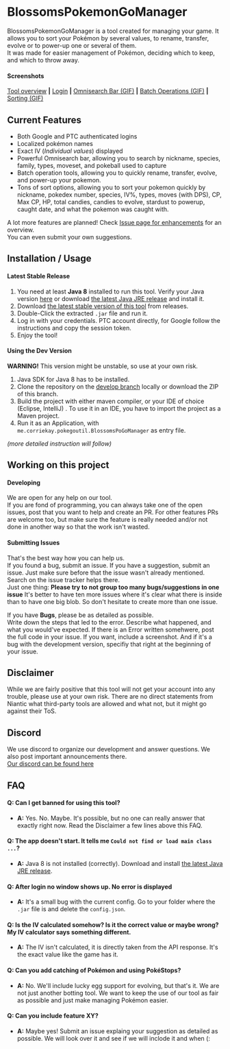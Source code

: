 # BlossomsPokemonGoManager
BlossomsPokemonGoManager is a tool created for managing your game. It allows you to sort your Pokémon by several values, to rename, transfer, evolve or to power-up one or several of them.  
It was made for easier management of Pokémon, deciding which to keep, and which to throw away.

#### Screenshots
[Tool overview](http://i.imgur.com/SM1Y3Sf.png) **|** [Login](http://i.imgur.com/3UNq3I8.png) **|** [Omnisearch Bar (GIF)](http://i.imgur.com/kW72gxB.gif) **|** [Batch Operations (GIF)](http://i.imgur.com/4H12TJM.gif) **|** [Sorting (GIF)](http://i.imgur.com/1c9rMIi.gif)

## Current Features
- Both Google and PTC authenticated logins
- Localized pokémon names
- Exact IV (*Individual values*) displayed
- Powerful Omnisearch bar, allowing you to search by nickname, species, family, types, moveset, and pokeball used to capture
- Batch operation tools, allowing you to quickly rename, transfer, evolve, and power-up your pokemon.
- Tons of sort options, allowing you to sort your pokemon quickly by nickname, pokedex number, species, IV%, types, moves (with DPS), CP, Max CP, HP, total candies, candies to evolve, stardust to powerup, caught date, and what the pokemon was caught with.

A lot more features are planned! Check [Issue page for enhancements](https://github.com/Blossomforth/BlossomsPokemonGoManager/issues?q=is%3Aissue+is%3Aopen+label%3Aenhancement) for an overview.  
You can even submit your own suggestions.

## Installation / Usage
#### Latest Stable Release
1. You need at least **Java 8** installed to run this tool. Verify your Java version [here](https://www.java.com/verify/) or download [the latest Java JRE release](https://www.java.com/download/) and install it.
2. Download [the latest stable version of this tool](https://github.com/Blossomforth/BlossomsPokemonGoManager/releases) from releases.
3. Double-Click the extracted `.jar` file and run it.
4. Log in with your credentials. PTC account directly, for Google follow the instructions and copy the session token.
5. Enjoy the tool!

#### Using the Dev Version
**WARNING!** This version might be unstable, so use at your own risk.

1. Java SDK for Java 8 has to be installed.
2. Clone the repository on the [develop branch](https://github.com/Blossomforth/BlossomsPokemonGoManager/tree/develop) locally or download the ZIP of this branch.
3. Build the project with either maven compiler, or your IDE of choice (Eclipse, IntelliJ)  .
To use it in an IDE, you have to import the project as a Maven project.
4. Run it as an Application, with `me.corriekay.pokegoutil.BlossomsPoGoManager` as entry file.

*(more detailed instruction will follow)*

## Working on this project
#### Developing
We are open for any help on our tool.  
If you are fond of programming, you can always take one of the open issues, post that you want to help and create an PR. For other features PRs are welcome too, but make sure the feature is really needed and/or not done in another way so that the work isn't wasted.

#### Submitting Issues
That's the best way how you can help us.  
If you found a bug, submit an issue. If you have a suggestion, submit an issue. Just make sure before that the issue wasn't already mentioned. Search on the issue tracker helps there.  
Just one thing: **Please try to not group too many bugs/suggestions in one issue** It's better to have ten more issues where it's clear what there is inside than to have one big blob. So don't hesitate to create more than one issue.

If you have **Bugs**, please be as detailed as possible.  
Write down the steps that led to the error. Describe what happened, and what you would've expected. If there is an Error written somehwere, post the full code in your issue. If you want, include a screenshot. And if it's a bug with the development version, specifiy that right at the beginning of your issue.

## Disclaimer
While we are fairly positive that this tool will not get your account into any trouble, please use at your own risk. There are no direct statements from Niantic what third-party tools are allowed and what not, but it might go against their ToS.

## Discord
We use discord to organize our development and answer questions. We also post important announcements there.  
[Our discord can be found here](https://discord.gg/APceUzU)

## FAQ

#### Q: Can I get banned for using this tool?
- **A:** Yes. No. Maybe. It's possible, but no one can really answer that exactly right now. Read the Disclaimer a few lines above this FAQ.

#### Q: The app doesn't start. It tells me `Could not find or load main class ...`?
- **A:** Java 8 is not installed (correctly). Download and install [the latest Java JRE release](https://www.java.com/download/).

#### Q: After login no window shows up. No error is displayed
- **A:** It's a small bug with the current config. Go to your folder where the `.jar` file is and delete the `config.json`.

#### Q: Is the IV calculated somehow? Is it the correct value or maybe wrong? My IV calculator says something different.
- **A:** The IV isn't calculated, it is directly taken from the API response. It's the exact value like the game has it.

#### Q: Can you add catching of Pokémon and using PokéStops?
- **A:** No. We'll include lucky egg support for evolving, but that's it. We are not just another botting tool. We want to keep the use of our tool as fair as possible and just make managing Pokémon easier.

#### Q: Can you include feature XY?
- **A:** Maybe yes! Submit an issue explaing your suggestion as detailed as possible. We will look over it and see if we will inclode it and when (:
